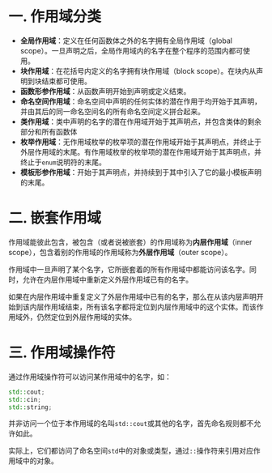 # 一. 作用域分类

- **全局作用域**：定义在任何函数体之外的名字拥有全局作用域（global scope）。一旦声明之后，全局作用域内的名字在整个程序的范围内都可使用。
- **块作用域**：在花括号内定义的名字拥有块作用域（block scope）。在块内从声明到块结束都可使用。
- **函数形参作用域**：从函数声明开始到声明或定义结束。
- **命名空间作用域**：命名空间中声明的任何实体的潜在作用于均开始于其声明，并由其后的同一命名空间名的所有命名空间定义拼合起来。
- **类作用域**：类中声明的名字的潜在作用域开始于其声明点，并包含类体的剩余部分和所有函数体
- **枚举作用域**：无作用域枚举的枚举项的潜在作用域开始于其声明点，并终止于外层作用域的末尾。有作用域枚举的枚举项的潜在作用域开始于其声明点，并终止于`enum`说明符的末尾。
- **模板形参作用域**：开始于其声明点，并持续到于其中引入了它的最小模板声明的末尾。



# 二. 嵌套作用域

作用域能彼此包含，被包含（或者说被嵌套）的作用域称为**内层作用域**（inner scope），包含着别的作用域的作用域称为**外层作用域**（outer scope）。

作用域中一旦声明了某个名字，它所嵌套着的所有作用域中都能访问该名字。同时，允许在内层作用域中重新定义外层作用域已有的名字。

如果在内层作用域中重复定义了外层作用域中已有的名字，那么在从该内层声明开始到该内层作用域结束，所有该名字都将定位到内层作用域中的这个实体。而该作用域外，仍然定位到外层作用域的实体。



# 三. 作用域操作符

通过作用域操作符可以访问某作用域中的名字，如：

```c++
std::cout;
std::cin;
std::string;
```

并非访问一个位于本作用域的名叫`std::cout`或其他的名字，首先命名规则都不允许如此。

实际上，它们都访问了命名空间`std`中的对象或类型，通过`::`操作符来引用对应作用域中的对象。